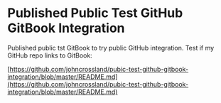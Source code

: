 # Published Public Test GitHub GitBook Integration

Published public tst GitBook to try public GitHub integration. Test if my GitHub repo links to GitBook:

[https://github.com/johncrossland/pubic-test-github-gitbook-integration/blob/master/README.md](https://github.com/johncrossland/pubic-test-github-gitbook-integration/blob/master/README.md)

